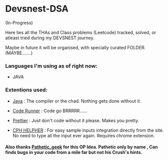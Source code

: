 # Devsnest-DSA 

(In-Progress)

Here lies all the THAs and Class problems (Leetcode) tracked, solved, or atleast tried during my DEVSNEST journey.

Maybe in future it will be organised, with specially curated FOLDER. (MAYBE.......)

### Languages I'm using as of right now: 

- JAVA

### Extentions used: 

- [Java]() : The compiler or the chad. Nothing gets done without it.

- [Code Runner]() : Code go BRRRRR......

- [Prettier]() : Just don't code without it please. Makes you pretty.

- [CPH HELPHER]() : For easy sample inputs integration directly from the site. No need to type all the input ever again. Requires chrome extension.

#### Also thanks [Pathetic_geek](https://github.com/patheticGeek) for this OP Idea. Pathetic only by name , Can finds bugs in your code from a mile far but not his Crush's hints.
